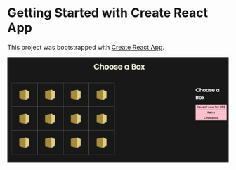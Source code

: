 # Getting Started with Create React App

This project was bootstrapped with [Create React App](https://github.com/facebook/create-react-app).

![Screenshot](https://github.com/siddharthvaddem/react-three-fiber/blob/master/grid.jpg?raw=true)
